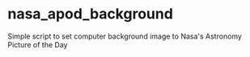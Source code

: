 # nasa_apod_background
Simple script to set computer background image to Nasa's Astronomy Picture of the Day
